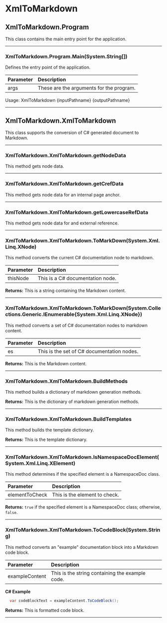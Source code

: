 # XmlToMarkdown

## XmlToMarkdown.Program

This class contains the main entry point for the application.

---

### XmlToMarkdown.Program.Main(System.String[])

Defines the entry point of the application.

|Parameter|Description|
|:--|:--|
|args|These are the arguments for the program.|

Usage: XmlToMarkdown {inputPathname} {outputPathname}

---

## XmlToMarkdown.XmlToMarkdown

This class supports the conversion of C# generated document to Markdown.

---

### XmlToMarkdown.XmlToMarkdown.getNodeData

This method gets node data.

---

### XmlToMarkdown.XmlToMarkdown.getCrefData

This method gets node data for an internal page anchor.

---

### XmlToMarkdown.XmlToMarkdown.getLowercaseRefData

This method gets node data for and external reference.

---

### XmlToMarkdown.XmlToMarkdown.ToMarkDown(System.Xml.Linq.XNode)

This method converts the current C# documentation node to markdown.

|Parameter|Description|
|:--|:--|
|thisNode|This is a C# documentation node.|

**Returns:** This is a string containing the Markdown content.

---

### XmlToMarkdown.XmlToMarkdown.ToMarkDown(System.Collections.Generic.IEnumerable{System.Xml.Linq.XNode})

This method converts a set of C# documentation nodes to markdown content.

|Parameter|Description|
|:--|:--|
|es|This is the set of C# documentation nodes.|

**Returns:** This is the Markdown content.

---

### XmlToMarkdown.XmlToMarkdown.BuildMethods

This method builds a dictionary of markdown generation methods.

**Returns:** This is the dictionary of markdown generation methods.

---

### XmlToMarkdown.XmlToMarkdown.BuildTemplates

This method builds the template dictionary.

**Returns:** This is the template dictionary.

---

### XmlToMarkdown.XmlToMarkdown.IsNamespaceDocElement(System.Xml.Linq.XElement)

This method determines if the specified element is a NamespaceDoc class.

|Parameter|Description|
|:--|:--|
|elementToCheck|This is the element to check.|

**Returns:** `true` if the specified element is a NamespaceDoc class; otherwise, `false`.

---

### XmlToMarkdown.XmlToMarkdown.ToCodeBlock(System.String)

This method converts an "example" documentation block into a Markdown code block.

|Parameter|Description|
|:--|:--|
|exampleContent|This is the string containing the example code.|

**C# Example**
```c#
  var codeBlockText = exampleContent.ToCodeBlock();
```

**Returns:** This is formatted code block.

---

